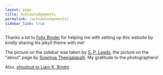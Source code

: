 ```yaml
---
layout: page
title: Acknowledgements
permalink: /acknowledgements/
sidebar_link: true
---
```


 Thanks a lot to [Felix Binder](https://ac.felixbinder.net/) for helping me with setting up this website by kindly sharing his jekyll theme with me!
 
 The picture on the sidebar was taken by [S. P. Leeds](https://twitter.com/s_p_leeds), the picture on the "about" page by [Sowmya Theegalapalli](https://www.instagram.com/sowm.2.0/). My gratitude to the photographers!

 Also, [shoutout to Liam K. Bright](https://twitter.com/lastpositivist).
